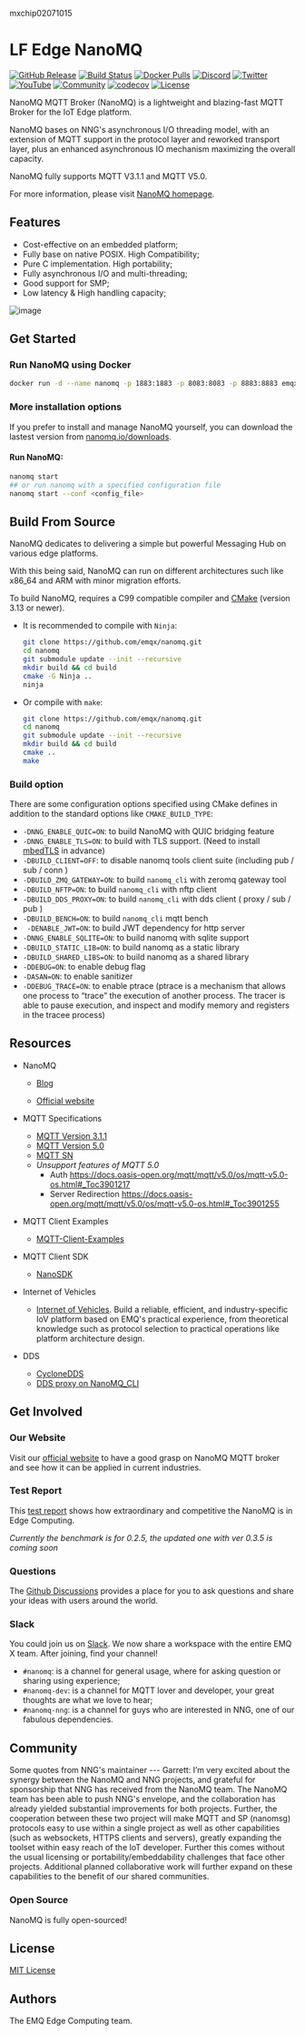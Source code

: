 mxchip02071015
# LF Edge NanoMQ

[![GitHub Release](https://img.shields.io/github/release/emqx/nanomq?color=brightgreen&label=Release)](https://github.com/emqx/nanomq/releases)
[![Build Status](https://img.shields.io/github/actions/workflow/status/emqx/nanomq/build_packages.yaml?branch=master&label=Build)](https://github.com/emqx/nanomq/actions)
[![Docker Pulls](https://img.shields.io/docker/pulls/emqx/nanomq?label=Docker%20Pulls)](https://hub.docker.com/r/emqx/nanomq)
[![Discord](https://img.shields.io/discord/931086341838622751?label=Discord&logo=discord)](https://discord.gg/xYGf3fQnES)
[![Twitter](https://img.shields.io/badge/Follow-EMQ-1DA1F2?logo=twitter)](https://twitter.com/EMQTech)
[![YouTube](https://img.shields.io/badge/Subscribe-EMQ-FF0000?logo=youtube)](https://www.youtube.com/channel/UC5FjR77ErAxvZENEWzQaO5Q)
[![Community](https://img.shields.io/badge/Community-NanoMQ-yellow?logo=github)](https://github.com/emqx/nanomq/discussions)
[![codecov](https://codecov.io/gh/emqx/nanomq/branch/master/graph/badge.svg?token=24E9Q3C0M0)](https://codecov.io/gh/emqx/nanomq)
[![License](https://img.shields.io/github/license/emqx/nanomq.svg?logoColor=silver&logo=open-source-initiative&label=&color=blue)](https://github.com/emqx/nanomq/blob/master/LICENSE.txt)

NanoMQ MQTT Broker (NanoMQ) is a lightweight and blazing-fast MQTT Broker for the IoT Edge platform. 

NanoMQ bases on NNG's asynchronous I/O threading model, with an extension of MQTT support in the protocol layer and reworked transport layer, plus an enhanced asynchronous IO mechanism maximizing the overall capacity.

NanoMQ fully supports MQTT V3.1.1 and MQTT V5.0.

For more information, please visit [NanoMQ homepage](https://nanomq.io/).

## Features

- Cost-effective on an embedded platform;
- Fully base on native POSIX. High Compatibility;
- Pure C implementation. High portability;
- Fully asynchronous I/O and multi-threading;
- Good support for SMP;
- Low latency & High handling capacity;

![image](https://user-images.githubusercontent.com/64823539/182988350-f6e2520f-6e6f-46db-b469-685bec977270.png)

## Get Started

### Run NanoMQ using Docker

```bash
docker run -d --name nanomq -p 1883:1883 -p 8083:8083 -p 8883:8883 emqx/nanomq:latest
```

### More installation options

If you prefer to install and manage NanoMQ yourself, you can download the lastest version from [nanomq.io/downloads](https://nanomq.io/downloads).

#### Run NanoMQ:

```bash
nanomq start
## or run nanomq with a specified configuration file
nanomq start --conf <config_file>
```



## Build From Source

NanoMQ dedicates to delivering a simple but powerful Messaging Hub on various edge platforms.

With this being said, NanoMQ can run on different architectures such like x86_64 and ARM with minor migration efforts.

To build NanoMQ, requires a C99 compatible compiler and [CMake](http://www.cmake.org/) (version 3.13 or newer). 

- It is recommended to compile with `Ninja`:

  ```bash
  git clone https://github.com/emqx/nanomq.git
  cd nanomq
  git submodule update --init --recursive
  mkdir build && cd build
  cmake -G Ninja ..
  ninja
  ```

- Or compile with `make`:

  ``` bash
  git clone https://github.com/emqx/nanomq.git 
  cd nanomq
  git submodule update --init --recursive
  mkdir build && cd build
  cmake .. 
  make
  ```

### Build option

There are some configuration options specified using CMake defines in addition to the standard options like `CMAKE_BUILD_TYPE`:

- `-DNNG_ENABLE_QUIC=ON`: to build NanoMQ with QUIC bridging feature
- `-DNNG_ENABLE_TLS=ON`: to build with TLS support. (Need to install  [mbedTLS](https://tls.mbed.org) in advance)
- `-DBUILD_CLIENT=OFF`: to disable nanomq tools client suite  (including pub / sub / conn )
- `-DBUILD_ZMQ_GATEWAY=ON`: to build `nanomq_cli` with zeromq gateway tool
- `-DBUILD_NFTP=ON`: to build `nanomq_cli` with nftp client
- `-DBUILD_DDS_PROXY=ON`: to build `nanomq_cli` with dds client ( proxy / sub / pub )
- `-DBUILD_BENCH=ON`: to build  `nanomq_cli` mqtt bench
- ` -DENABLE_JWT=ON`: to build  JWT dependency for http server
- `-DNNG_ENABLE_SQLITE=ON`: to build nanomq with sqlite support
- `-DBUILD_STATIC_LIB=ON`: to build nanomq as a static library
- `-DBUILD_SHARED_LIBS=ON`: to build nanomq as a shared library
- `-DDEBUG=ON`: to enable debug flag
- `-DASAN=ON`: to enable sanitizer
- `-DDEBUG_TRACE=ON`: to enable ptrace (ptrace is a mechanism that allows one process to “trace” the execution of another process. The tracer is able to
  pause execution, and inspect and modify memory and registers in the tracee process)



## Resources

- NanoMQ 
  - [Blog](https://www.emqx.com/en/blog/category/nanomq)
  
  - [Official website](https://nanomq.io/)

- MQTT Specifications 
  - [MQTT Version 3.1.1](https://docs.oasis-open.org/mqtt/mqtt/v3.1.1/os/mqtt-v3.1.1-os.html)
  - [MQTT Version 5.0](https://docs.oasis-open.org/mqtt/mqtt/v5.0/cs02/mqtt-v5.0-cs02.html)
  - [MQTT SN](http://mqtt.org/new/wp-content/uploads/2009/06/MQTT-SN_spec_v1.2.pdf)
  - *Unsupport features of MQTT 5.0*
    - Auth https://docs.oasis-open.org/mqtt/mqtt/v5.0/os/mqtt-v5.0-os.html#_Toc3901217
    - Server Redirection https://docs.oasis-open.org/mqtt/mqtt/v5.0/os/mqtt-v5.0-os.html#_Toc3901255

- MQTT Client Examples
  - [MQTT-Client-Examples](https://github.com/emqx/MQTT-Client-Examples)

- MQTT Client SDK
  - [NanoSDK](https://github.com/nanomq/NanoSDK)

- Internet of Vehicles
  - [Internet of Vehicles](https://www.emqx.com/en/blog/category/internet-of-vehicles). Build a reliable, efficient, and industry-specific IoV platform based on EMQ's practical experience, from theoretical knowledge such as protocol selection to practical operations like platform architecture design.

- DDS 
  - [CycloneDDS](https://cyclonedds.io/)
  - [DDS proxy on NanoMQ_CLI](./nanomq_cli/dds2mqtt/README.md)



## Get Involved

### Our Website

Visit our [official website](https://nanomq.io/) to have a good grasp on NanoMQ MQTT broker and see how it can be applied in current industries.

### Test Report

This [test report](https://nanomq.io/docs/latest/test-report.html#about-nanomq) shows how extraordinary and competitive the NanoMQ is in Edge Computing.

*Currently the benchmark is for 0.2.5, the updated one with ver 0.3.5 is coming soon*

### Questions

The [Github Discussions](https://github.com/emqx/nanomq/discussions) provides a place for you to ask questions and share your ideas with users around the world.

### Slack

You could join us on [Slack](https://slack-invite.emqx.io/). We now share a workspace with the entire EMQ X team. After joining, find your channel! 

- `#nanomq`: is a channel for general usage, where for asking question or sharing using experience; 
- `#nanomq-dev`: is a channel for MQTT lover and developer, your great thoughts are what we love to hear;
- `#nanomq-nng`: is a channel for guys who are interested in NNG, one of our fabulous dependencies.



## Community

Some quotes from NNG's maintainer --- Garrett:
I’m very excited about the synergy between the NanoMQ and NNG projects, and grateful for sponsorship that NNG has received from the NanoMQ team. The NanoMQ team has been able to push NNG's envelope, and the collaboration has already yielded substantial improvements for both projects. Further, the cooperation between these two project will make MQTT and SP (nanomsg) protocols easy to use within a single project as well as other capabilities (such as websockets, HTTPS clients and servers), greatly expanding the toolset within easy reach of the IoT developer. Further this comes without the usual licensing or portability/embeddability challenges that face other projects. Additional planned collaborative work will further expand on these capabilities to the benefit of our shared communities.

### Open Source 

NanoMQ is fully open-sourced!



## License

[MIT License](./LICENSE.txt)



## Authors


The EMQ Edge Computing team.
